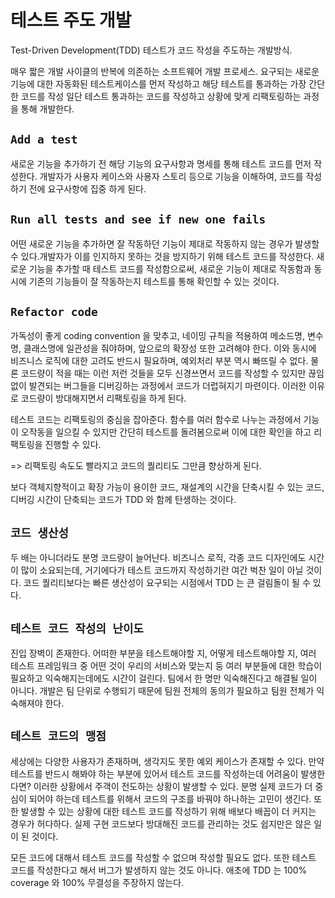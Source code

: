 # 테스트 주도 개발

Test-Driven Development(TDD) 테스트가 코드 작성을 주도하는 개발방식.

매우 짧은 개발 사이클의 반복에 의존하는 소프트웨어 개발 프로세스.
요구되는 새로운 기능에 대한 자동화된 테스트케이스를 먼저 작성하고 해당 테스트를 통과하는 가장 간단한 코드를 작성
일단 테스트 통과하는 코드를 작성하고 상황에 맞게 리팩토링하는 과정을 통해 개발한다.

## `Add a test`

새로운 기능을 추가하기 전 해당 기능의 요구사항과 명세를 통해 테스트 코드를 먼저 작성한다.
개발자가 사용자 케이스와 사용자 스토리 등으로 기능을 이해하여, 코드를 작성하기 전에 요구사항에 집중 하게 된다.

## `Run all tests and see if new one fails`

어떤 새로운 기능을 추가하면 잘 작동하던 기능이 제대로 작동하지 않는 경우가 발생할 수 있다.개발자가 이를 인지하지 못하는 것을 방지하기 위해 테스트 코드를 작성한다. 새로운 기능을 추가할 때 테스트 코드를 작성함으로써, 새로운 기능이 제대로 작동함과 동시에 기존의 기능들이 잘 작동하는지 테스트를 통해 확인할 수 있는 것이다.

## `Refactor code`

가독성이 좋게 coding convention 을 맞추고, 네이밍 규칙을 적용하여 메소드명, 변수명, 클래스명에 일관성을 줘야하며, 앞으로의 확장성 또한 고려해야 한다. 이와 동시에 비즈니스 로직에 대한 고려도 반드시 필요하며, 예외처리 부분 역시 빠뜨릴 수 없다. 물론 코드량이 적을 때는 이런 저런 것들을 모두 신경쓰면서 코드를 작성할 수 있지만 끊임없이 발견되는 버그들을 디버깅하는 과정에서 코드가 더럽혀지기 마련이다. 이러한 이유로 코드량이 방대해지면서 리팩토링을 하게 된다.

테스트 코드는 리팩토링의 중심을 잡아준다. 함수를 여러 함수로 나누는 과정에서 기능이 오작동을 일으킬 수 있지만 간단히 테스트를 돌려봄으로써 이에 대한 확인을 하고 리팩토링을 진행할 수 있다.

=> 리팩토링 속도도 빨라지고 코드의 퀄리티도 그만큼 향상하게 된다.

보다 객체지향적이고 확장 가능이 용이한 코드, 재설계의 시간을 단축시킬 수 있는 코드, 디버깅 시간이 단축되는 코드가 TDD 와 함께 탄생하는 것이다.

## `코드 생산성`

두 배는 아니더라도 분명 코드량이 늘어난다. 비즈니스 로직, 각종 코드 디자인에도 시간이 많이 소요되는데, 거기에다가 테스트 코드까지 작성하기란 여간 벅찬 일이 아닐 것이다. 코드 퀄리티보다는 빠른 생산성이 요구되는 시점에서 TDD 는 큰 걸림돌이 될 수 있다.

## `테스트 코드 작성의 난이도`

진입 장벽이 존재한다. 어떠한 부분을 테스트해야할 지, 어떻게 테스트해야할 지, 여러 테스트 프레임워크 중 어떤 것이 우리의 서비스와 맞는지 둥 여러 부분들에 대한 학습이 필요하고 익숙해지는데에도 시간이 걸린다.
팀에서 한 명만 익숙해진다고 해결될 일이 아니다. 개발은 팀 단위로 수행되기 때문에 팀원 전체의 동의가 필요하고 팀원 전체가 익숙해져야 한다.

## `테스트 코드의 맹점`

세상에는 다양한 사용자가 존재하며, 생각지도 못한 예외 케이스가 존재할 수 있다. 만약 테스트를 반드시 해봐야 하는 부분에 있어서 테스트 코드를 작성하는데 어려움이 발생한다면? 이러한 상황에서 주객이 전도하는 상황이 발생할 수 있다. 분명 실제 코드가 더 중심이 되어야 하는데 테스트를 위해서 코드의 구조를 바꿔야 하나하는 고민이 생긴다. 또한 발생할 수 있는 상황에 대한 테스트 코드를 작성하기 위해 배보다 배꼽이 더 커지는 경우가 허다하다. 실제 구현 코드보다 방대해진 코드를 관리하는 것도 쉽지만은 않은 일이 된 것이다.

모든 코드에 대해서 테스트 코드를 작성할 수 없으며 작성할 필요도 없다. 또한 테스트 코드를 작성한다고 해서 버그가 발생하지 않는 것도 아니다. 애초에 TDD 는 100% coverage 와 100% 무결성을 주장하지 않는다.
